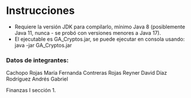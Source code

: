 # Instrucciones
- Requiere la versión JDK para compilarlo, mínimo Java 8 (posiblemente Java 11, nunca - se probó con versiones menores a Java 17).
- El ejecutable es GA_Cryptos.jar, se puede ejecutar en consola usando:
    java -jar GA_Cryptos.jar

### Datos de integrantes:
Cachopo Rojas María Fernanda
Contreras Rojas Reyner David
Díaz Rodríguez Andrés Gabriel

Finanzas I sección 1.
